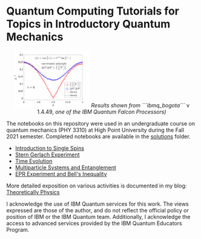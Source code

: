 # Quantum Computing Tutorials for Topics in Introductory Quantum Mechanics

<center>
<img src="bogotaanim.gif" alt="uncertainty principle animation" width="200"/>
  <i>Results shown from ```ibmq_bogota``` </i>v 1.4.49,<i> one of the IBM Quantum Falcon Processors)</i>
</center>

The notebooks on this repository were used in an undergraduate course on quantum mechanics (PHY 3310) at High Point University during the Fall 2021 semester. Completed notebooks are available in the [solutions](tutorials/solutions) folder.


- [Introduction to Single Spins](tutorials/01_IntroSingleSpins/01_IntroSingleSpin.ipynb)
- [Stern Gerlach Experiment](tutorials/02_SternGerlachExperiment/02_SternGerlachExperiment.ipynb)
- [Time Evolution](tutorials/03_TimeEvolution/03_TimeEvolution.ipynb)
- [Multiparticle Systems and Entanglement](tutorials/04_Entanglement/04_Entanglement.ipynb)
- [EPR Experiment and Bell's Inequality](tutorials/05_BellsInequality/05_BellsInequality.ipynb)

More detailed exposition on various activities is documented in my blog: [Theoretically Physics](https://theoreticallyphysics.wordpress.com/)

I acknowledge the use of IBM Quantum services for this work. The views expressed are those of the author, and do not reflect the official policy or position of IBM or the IBM Quantum team. Additionally, I acknowledge the access to advanced services provided by the IBM Quantum Educators Program.
